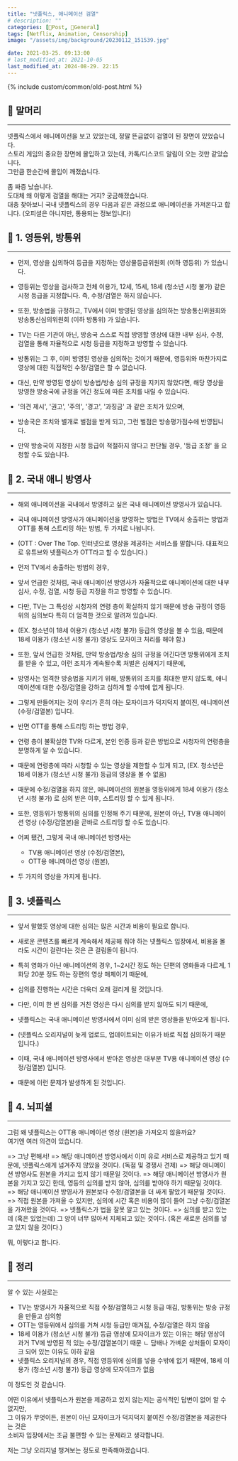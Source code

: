 ```yaml
---
title: "넷플릭스, 애니메이션 검열"
# description: ""
categories: [📀Post, 🥑General]
tags: [Netflix, Animation, Censorship]
image: "/assets/img/background/20230112_151539.jpg"

date: 2021-03-25. 09:13:00
# last_modified_at: 2021-10-05
last_modified_at: 2024-08-29. 22:15
---
```


{% include custom/common/old-post.html %}

## 📀 말머리

---

넷플릭스에서 애니메이션을 보고 있었는데, 정말 뜬금없이 검열이 된 장면이 있었습니다.  
스토리 게임의 중요한 장면에 몰입하고 있는데, 카톡/디스코드 알림이 오는 것만 같았습니다.  
그만큼 한순간에 몰입이 깨졌습니다.  

좀 짜증 났습니다.  
도대체 왜 이렇게 검열을 해대는 거지? 궁금해졌습니다.  
대충 찾아보니 국내 넷플릭스의 경우 다음과 같은 과정으로 애니메이션을 가져온다고 합니다. (오피셜은 아니지만, 통용되는 정보입니다)  

## 📀 1. 영등위, 방통위

---

- 먼저, 영상을 심의하여 등급을 지정하는 영상물등급위원회 (이하 영등위) 가 있습니다.
- 영등위는 영상을 검사하고 전체 이용가, 12세, 15세, 18세 (청소년 시청 불가) 같은 시청 등급을 지정합니다. 즉, 수정/검열은 하지 않습니다.

- 또한, 방송법을 규정하고, TV에서 이미 방영된 영상을 심의하는 방송통신위원회와 방송통신심의위원회 (이하 방통위) 가 있습니다.
- TV는 다른 기관이 아닌, 방송국 스스로 직접 방영할 영상에 대한 내부 심사, 수정, 검열을 통해 자율적으로 시청 등급을 지정하고 방영할 수 있습니다.
- 방통위는 그 후, 이미 방영된 영상을 심의하는 것이기 때문에, 영등위와 마찬가지로 영상에 대한 직접적인 수정/검열은 할 수 없습니다.
- 대신, 만약 방영된 영상이 방송법/방송 심의 규정을 지키지 않았다면, 해당 영상을 방영한 방송국에 규정을 어긴 정도에 따른 조치를 내릴 수 있습니다.

- '의견 제시', '권고', '주의', '경고', '과징금' 과 같은 조치가 있으며,
- 방송국은 조치와 별개로 벌점을 받게 되고, 그런 벌점은 방송평가점수에 반영됩니다.
- 만약 방송국이 지정한 시청 등급이 적절하지 않다고 판단될 경우, '등급 조정' 을 요청할 수도 있습니다.

## 📀 2. 국내 애니 방영사

---

- 해외 애니메이션을 국내에서 방영하고 싶은 국내 애니메이션 방영사가 있습니다.
- 국내 애니메이션 방영사가 애니메이션을 방영하는 방법은 TV에서 송출하는 방법과 OTT를 통해 스트리밍 하는 방법, 두 가지로 나뉩니다.
- (OTT : Over The Top. 인터넷으로 영상을 제공하는 서비스를 말합니다. 대표적으로 유튜브와 넷플릭스가 OTT라고 할 수 있습니다.)

- 먼저 TV에서 송출하는 방법의 경우,
- 앞서 언급한 것처럼, 국내 애니메이션 방영사가 자율적으로 애니메이션에 대한 내부 심사, 수정, 검열, 시청 등급 지정을 하고 방영할 수 있습니다.
- 다만, TV는 그 특성상 시청자의 연령 층이 확실하지 않기 때문에 방송 규정이 영등위의 심의보다 특히 더 엄격한 것으로 알려져 있습니다.
- (EX. 청소년이 18세 이용가 (청소년 시청 불가) 등급의 영상을 볼 수 있음, 때문에 18세 이용가 (청소년 시청 불가) 영상도 모자이크 처리를 해야 함.)
- 또한, 앞서 언급한 것처럼, 만약 방송법/방송 심의 규정을 어긴다면 방통위에게 조치를 받을 수 있고, 이런 조치가 계속될수록 처벌은 심해지기 때문에,
- 방영사는 엄격한 방송법을 지키기 위해, 방통위의 조치를 최대한 받지 않도록, 애니메이션에 대한 수정/검열을 강하고 심하게 할 수밖에 없게 됩니다.
- 그렇게 만들어지는 것이 우리가 흔히 아는 모자이크가 덕지덕지 붙여진, 애니메이션 (수정/검열본) 입니다.

- 반면 OTT를 통해 스트리밍 하는 방법 경우,
- 연령 층이 불확실한 TV와 다르게, 본인 인증 등과 같은 방법으로 시청자의 연령층을 분명하게 알 수 있습니다.
- 때문에 연령층에 따라 시청할 수 있는 영상을 제한할 수 있게 되고, (EX. 청소년은 18세 이용가 (청소년 시청 불가) 등급의 영상을 볼 수 없음)
- 때문에 수정/검열을 하지 않은, 애니메이션의 원본을 영등위에게 18세 이용가 (청소년 시청 불가) 로 심의 받은 이후, 스트리밍 할 수 있게 됩니다.
- 또한, 영등위가 방통위의 심의를 인정해 주기 때문에, 원본이 아닌, TV용 애니메이션 영상 (수정/검열본)을 곧바로 스트리밍 할 수도 있습니다.

- 어찌 됐건, 그렇게 국내 애니메이션 방영사는
  - TV용 애니메이션 영상 (수정/검열본),
  - OTT용 애니메이션 영상 (원본),
- 두 가지의 영상을 가지게 됩니다.

## 📀 3. 넷플릭스

---

- 앞서 말했듯 영상에 대한 심의는 많은 시간과 비용이 필요로 합니다.
- 새로운 콘텐츠를 빠르게 계속해서 제공해 줘야 하는 넷플릭스 입장에서, 비용을 몰라도 시간이 걸린다는 것은 큰 걸림돌이 됩니다.
- 특히 영화가 아닌 애니메이션의 경우, 1~2시간 정도 하는 단편의 영화들과 다르게, 1화당 20분 정도 하는 장편의 영상 매체이기 때문에,
- 심의를 진행하는 시간은 더욱더 오래 걸리게 될 것입니다.

- 다만, 이미 한 번 심의를 거친 영상은 다시 심의를 받지 않아도 되기 때문에,
- 넷플릭스는 국내 애니메이션 방영사에서 이미 심의 받은 영상들을 받아오게 됩니다.
- (넷플릭스 오리지널이 늦게 업로드, 업데이트되는 이유가 바로 직접 심의하기 때문입니다.)

- 이때, 국내 애니메이션 방영사에서 받아온 영상은 대부분 TV용 애니메이션 영상 (수정/검열본) 입니다.
- 때문에 이런 문제가 발생하게 된 것입니다.

## 📀 4. 뇌피셜

---

그럼 왜 넷플릭스는 OTT용 애니메이션 영상 (원본)을 가져오지 않을까요?  
여기엔 여러 의견이 있습니다.  

=> 그냥 편해서!
=> 해당 애니메이션 방영사에서 이미 유로 서비스로 제공하고 있기 때문에, 넷플릭스에게 넘겨주지 않았을 것이다. (독점 및 경쟁사 견제)
=> 해당 애니메이션 방영사도 원본을 가지고 있지 않기 때문일 것이다.
=> 해당 애니메이션 방영사가 원본을 가지고 있긴 한데, 영등의 심의를 받지 않아, 심의를 받아야 하기 때문일 것이다.
=> 해당 애니메이션 방영사가 원본보다 수정/검열본을 더 싸게 팔았기 때문일 것이다.
=> 직접 원본을 가져올 수 있지만, 심의에 시간 혹은 비용이 많이 들어 그냥 수정/검열본을 가져왔을 것이다.
=> 넷플릭스가 법을 잘못 알고 있는 것이다.
=> 심의를 받고 있는데 (혹은 있었는데) 그 양이 너무 많아서 지체되고 있는 것이다. (혹은 새로운 심의를 넣고 있지 않을 것이다.)

뭐, 이렇다고 합니다.  

## 📀 정리

---

알 수 있는 사실로는  

- TV는 방영사가 자율적으로 직접 수정/검열하고 시청 등급 매김, 방통위는 방송 규정을 만들고 심의함
- OTT는 영등위에서 심의를 거쳐 시청 등급만 매겨짐, 수정/검열은 하지 않음
- 18세 이용가 (청소년 시청 불가) 등급 영상에 모자이크가 있는 이유는 해당 영상이 과거 TV에 방영된 적 있는 수정/검열본이기 때문
    ㄴ 담배나 가벼운 상처들이 모자이크 되어 있는 이유도 이하 같음
- 넷플릭스 오리지널의 경우, 직접 영등위에 심의를 넣을 수밖에 없기 때문에, 18세 이용가 (청소년 시청 불가) 등급 영상에 모자이크가 없음

이 정도인 것 같습니다.  

어떤 이유에서 넷플릭스가 원본을 제공하고 있지 않는지는 공식적인 답변이 없어 알 수 없지만,  
그 이유가 무엇이든, 원본이 아닌 모자이크가 덕지덕지 붙여진 수정/검열본을 제공한다는 것은  
소비자 입장에서는 조금 불편할 수 있는 문제라고 생각합니다.  

저는 그냥 오리지널 챙겨보는 정도로 만족해야겠습니다.  
